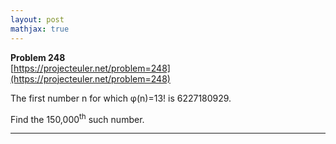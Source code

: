 ```yaml
---
layout: post
mathjax: true
---
```

**Problem 248**  
[https://projecteuler.net/problem=248](https://projecteuler.net/problem=248)

<p>The first number n for which φ(n)=13! is 6227180929.</p>
<p>Find the 150,000<sup>th</sup> such number.</p>

---
